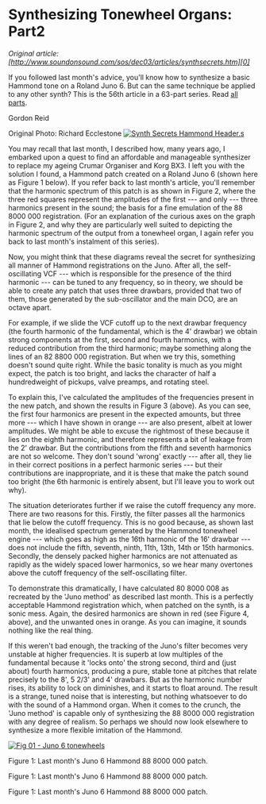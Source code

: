 # Synthesizing Tonewheel Organs: Part2  
_Original article: [http://www.soundonsound.com/sos/dec03/articles/synthsecrets.htm][0]_

If you followed last month's advice, you'll know how to synthesize a basic Hammond tone on a Roland Juno 6\. But can the same technique be applied to any other synth? This is the 56th article in a 63-part series. Read [all parts][1].

Gordon Reid

Original Photo: Richard Ecclestone
[![Synth Secrets Hammond Header.s](http://media.soundonsound.com/sos/dec03/images/SynthSecretsHammond.s.jpg)][2]

You may recall that last month, I described how, many years ago, I embarked upon a quest to find an affordable and manageable synthesizer to replace my ageing Crumar Organiser and Korg BX3\. I left you with the solution I found, a Hammond patch created on a Roland Juno 6 (shown here as Figure 1 below). If you refer back to last month's article, you'll remember that the harmonic spectrum of this patch is as shown in Figure 2, where the three red squares represent the amplitudes of the first --- and only --- three harmonics present in the sound; the basis for a fine emulation of the 88 8000 000 registration. (For an explanation of the curious axes on the graph in Figure 2, and why they are particularly well suited to depicting the harmonic spectrum of the output from a tonewheel organ, I again refer you back to last month's instalment of this series).

Now, you might think that these diagrams reveal the secret for synthesizing all manner of Hammond registrations on the Juno. After all, the self-oscillating VCF --- which is responsible for the presence of the third harmonic --- can be tuned to any frequency, so in theory, we should be able to create any patch that uses three drawbars, provided that two of them, those generated by the sub-oscillator and the main DCO, are an octave apart.

For example, if we slide the VCF cutoff up to the next drawbar frequency (the fourth harmonic of the fundamental, which is the 4' drawbar) we obtain strong components at the first, second and fourth harmonics, with a reduced contribution from the third harmonic; maybe something along the lines of an 82 8800 000 registration. But when we try this, something doesn't sound quite right. While the basic tonality is much as you might expect, the patch is too bright, and lacks the character of half a hundredweight of pickups, valve preamps, and rotating steel.

To explain this, I've calculated the amplitudes of the frequencies present in the new patch, and shown the results in Figure 3 (above). As you can see, the first four harmonics are present in the expected amounts, but three more --- which I have shown in orange --- are also present, albeit at lower amplitudes. We might be able to excuse the rightmost of these because it lies on the eighth harmonic, and therefore represents a bit of leakage from the 2' drawbar. But the contributions from the fifth and seventh harmonics are not so welcome. They don't sound 'wrong' exactly --- after all, they lie in their correct positions in a perfect harmonic series --- but their contributions are inappropriate, and it is these that make the patch sound too bright (the 6th harmonic is entirely absent, but I'll leave you to work out why).

The situation deteriorates further if we raise the cutoff frequency any more. There are two reasons for this. Firstly, the filter passes all the harmonics that lie below the cutoff frequency. This is no good because, as shown last month, the idealised spectrum generated by the Hammond tonewheel engine --- which goes as high as the 16th harmonic of the 16' drawbar --- does not include the fifth, seventh, ninth, 11th, 13th, 14th or 15th harmonics. Secondly, the densely packed higher harmonics are not attenuated as rapidly as the widely spaced lower harmonics, so we hear many overtones above the cutoff frequency of the self-oscillating filter.

To demonstrate this dramatically, I have calculated 80 8000 008 as recreated by the 'Juno method' as described last month. This is a perfectly acceptable Hammond registration which, when patched on the synth, is a sonic mess. Again, the desired harmonics are shown in red (see Figure 4, above), and the unwanted ones in orange. As you can imagine, it sounds nothing like the real thing.

If this weren't bad enough, the tracking of the Juno's filter becomes very unstable at higher frequencies. It is superb at low multiples of the fundamental because it 'locks onto' the strong second, third and (just about) fourth harmonics, producing a pure, stable tone at pitches that relate precisely to the 8', 5 2/3' and 4' drawbars. But as the harmonic number rises, its ability to lock on diminishes, and it starts to float around. The result is a strange, tuned noise that is interesting, but nothing whatsoever to do with the sound of a Hammond organ. When it comes to the crunch, the 'Juno method' is capable only of synthesizing the 88 8000 000 registration with any degree of realism. So perhaps we should now look elsewhere to synthesize a more flexible imitation of the Hammond.

[![Fig 01 - Juno 6 tonewheels](http://media.soundonsound.com/sos/dec03/images/fig01juno6tonewheels.s.jpg)][3]

Figure 1: Last month's Juno 6 Hammond 88 8000 000 patch.

Figure 1: Last month's Juno 6 Hammond 88 8000 000 patch.

Figure 1: Last month's Juno 6 Hammond 88 8000 000 patch.

[0]: http://www.soundonsound.com/sos/dec03/articles/synthsecrets.htm
[1]: /search?url=%2Fsearch&Keyword=%22synth+secrets%22&Words=All&Summary=Yes
[2]: http://media.soundonsound.com/sos/dec03/images/SynthSecretsHammond.l.jpg
[3]: http://media.soundonsound.com/sos/dec03/images/fig01juno6tonewheels.l.jpg
